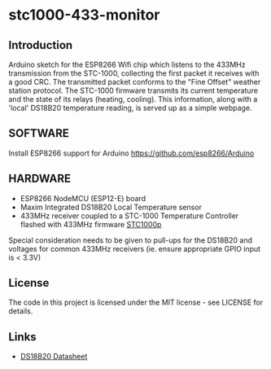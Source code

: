 # stc1000-433-monitor

## Introduction

Arduino sketch for the ESP8266 Wifi chip which listens to the 433MHz transmission from the STC-1000, collecting the first packet it receives with a good CRC. The transmitted packet conforms to the "Fine Offset" weather station protocol.  The STC-1000 firmware transmits its current temperature and the state of its relays (heating, cooling).  This information, along with a 'local' DS18B20 temperature reading, is served up as a simple webpage.

## SOFTWARE
Install ESP8266 support for Arduino https://github.com/esp8266/Arduino

## HARDWARE

 * ESP8266 NodeMCU (ESP12-E) board
 * Maxim Integrated DS18B20 Local Temperature sensor
 * 433MHz receiver coupled to a STC-1000 Temperature Controller flashed with 433MHz firmware [STC1000p](https://github.com/matsstaff/stc1000p)

Special consideration needs to be given to pull-ups for the DS18B20 and voltages for common 433MHz receivers (ie. ensure appropriate GPIO input is < 3.3V)

## License

The code in this project is licensed under the MIT license - see LICENSE for details.

## Links

 * [DS18B20 Datasheet](http://datasheets.maximintegrated.com/en/ds/DS18B20.pdf)